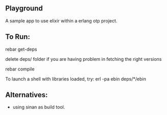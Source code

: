 Playground
------------

A sample app to use elixir within a erlang otp project.

To Run:
---------

rebar get-deps

  delete deps/ folder if you are having problem in fetching the right versions

rebar compile 

To launch a shell with libraries loaded, try:
  erl -pa ebin deps/*/ebin

Alternatives:
--------------
* using sinan as build tool.